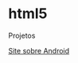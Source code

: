 # html5
 Projetos

<a href="https://kostikgs.github.io/html5/modulo2/d010/android.html"> Site sobre Android